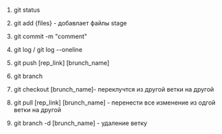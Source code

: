1. git status
2. git add {files} - добавлает файлы stage 
3. git commit  -m "comment"
4. git log / git log --oneline
5. git push [rep_link] [brunch_name]


6. git branch 
7. git checkout  [brunch_name]- переклучтся из другой ветки на другой 
8. git pull [rep_link] [brunch_name] - перенести все изменение из одгой ветки на другой
9. git branch -d [brunch_name] - удаление ветку 

